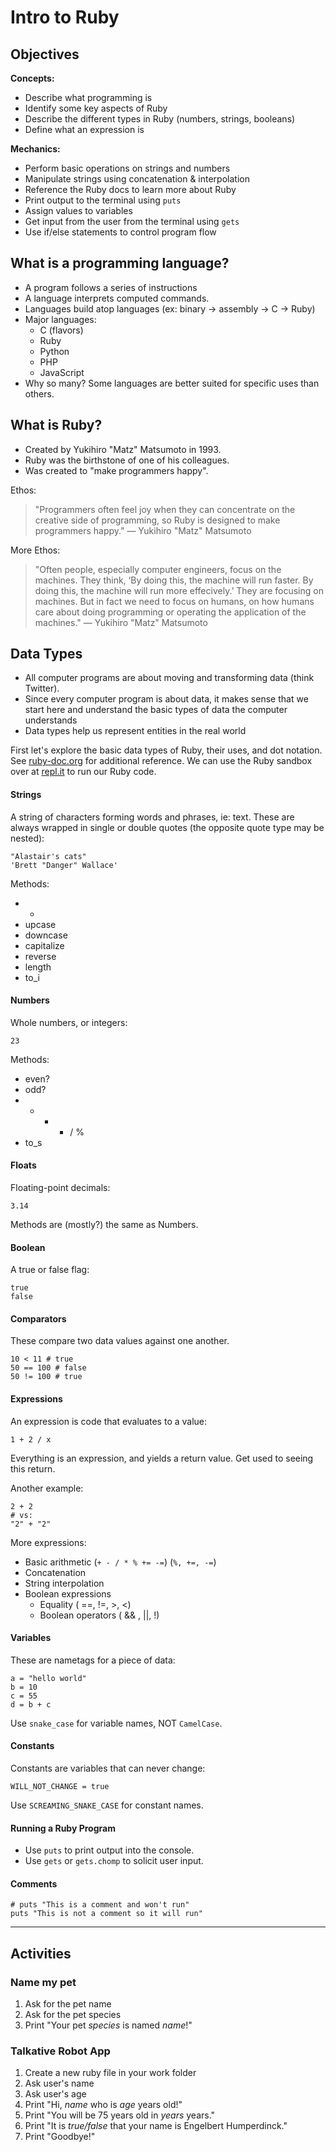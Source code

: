 # Intro to Ruby

## Objectives

**Concepts:**
- Describe what programming is
- Identify some key aspects of Ruby
- Describe the different types in Ruby (numbers, strings, booleans)
- Define what an expression is

**Mechanics:**
- Perform basic operations on strings and numbers
- Manipulate strings using concatenation & interpolation
- Reference the Ruby docs to learn more about Ruby
- Print output to the terminal using `puts`
- Assign values to variables
- Get input from the user from the terminal using `gets`
- Use if/else statements to control program flow

## What is a programming language?

- A program follows a series of instructions
- A language interprets computed commands.
- Languages build atop languages (ex: binary -> assembly -> C -> Ruby)
- Major languages:
  - C (flavors)
  - Ruby
  - Python 
  - PHP
  - JavaScript
- Why so many? Some languages are better suited for specific uses than others.

## What is Ruby?

* Created by Yukihiro "Matz" Matsumoto in 1993.
* Ruby was the birthstone of one of his colleagues.
* Was created to "make programmers happy".

Ethos:

> "Programmers often feel joy when they can concentrate on the creative side of programming, so Ruby is designed to make programmers happy." — Yukihiro "Matz" Matsumoto

More Ethos:

> "Often people, especially computer engineers, focus on the machines. They think, ‘By doing this, the machine will run faster. By doing this, the machine will run more effecively.’ They are focusing on machines. But in fact we need to focus on humans, on how humans care about doing programming or operating the application of the machines." — Yukihiro "Matz" Matsumoto 

## Data Types

* All computer programs are about moving and transforming data (think Twitter).
* Since every computer program is about data, it makes sense that we start here and understand the basic types of data the computer understands
* Data types help us represent entities in the real world

First let's explore the basic data types of Ruby, their uses, and dot notation. See [ruby-doc.org](http://ruby-doc.org) for additional reference. We can use the Ruby sandbox over at [repl.it](http://repl.it/) to run our Ruby code.

#### Strings

A string of characters forming words and phrases, ie: text. These are always wrapped in single or double quotes (the opposite quote type may be nested):

```
"Alastair's cats"
'Brett "Danger" Wallace'
```

Methods:

  - +
  - upcase
  - downcase
  - capitalize
  - reverse
  - length
  - to_i
  
#### Numbers

Whole numbers, or integers:

```
23
````

Methods:

  - even?
  - odd?
  - + - * / %
  - to_s

#### Floats

Floating-point decimals:

```
3.14
```

Methods are (mostly?) the same as Numbers.

#### Boolean

A true or false flag:

```
true
false
```

#### Comparators

These compare two data values against one another.

```
10 < 11 # true
50 == 100 # false
50 != 100 # true
``` 

#### Expressions

An expression is code that evaluates to a value:

```
1 + 2 / x
```

Everything is an expression, and yields a return value. Get used to seeing this return.

Another example:

```
2 + 2 
# vs:
"2" + "2"
```

More expressions:

* Basic arithmetic (`+ - / * % += -=`) (`%, +=, -=`)
* Concatenation
* String interpolation
* Boolean expressions
  * Equality ( ==, !=, >, <)
  * Boolean operators ( && , ||, !)

#### Variables

These are nametags for a piece of data:

```
a = "hello world"
b = 10
c = 55
d = b + c
```

Use `snake_case` for variable names, NOT `CamelCase`.

#### Constants

Constants are variables that can never change:

```
WILL_NOT_CHANGE = true
```

Use `SCREAMING_SNAKE_CASE` for constant names.

#### Running a Ruby Program
- Use `puts` to print output into the console.
- Use `gets` or `gets.chomp` to solicit user input.

#### Comments

```
# puts "This is a comment and won't run"
puts "This is not a comment so it will run"
```

---

## Activities

### Name my pet

1. Ask for the pet name
2. Ask for the pet species
3. Print "Your pet _species_ is named _name_!"

### Talkative Robot App

1. Create a new ruby file in your work folder
2. Ask user's name
3. Ask user's age
4. Print "Hi, _name_ who is _age_ years old!"
5. Print "You will be 75 years old in _years_ years."
6. Print "It is _true/false_ that your name is Engelbert Humperdinck."
7. Print "Goodbye!"
